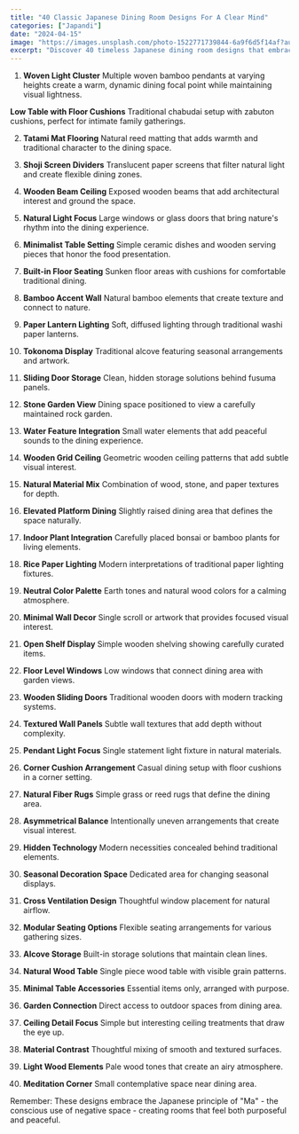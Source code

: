 ```yaml
---
title: "40 Classic Japanese Dining Room Designs For A Clear Mind"
categories: ["Japandi"]
date: "2024-04-15"
image: "https://images.unsplash.com/photo-1522771739844-6a9f6d5f14af?auto=format&fit=crop&q=80&w=1920"
excerpt: "Discover 40 timeless Japanese dining room designs that embrace minimalism, natural elements, and tranquil aesthetics for a peaceful dining experience."
---
```


1. **Woven Light Cluster**
Multiple woven bamboo pendants at varying heights create a warm, dynamic dining focal point while maintaining visual lightness.

**Low Table with Floor Cushions**
Traditional chabudai setup with zabuton cushions, perfect for intimate family gatherings.

2. **Tatami Mat Flooring**
Natural reed matting that adds warmth and traditional character to the dining space.

3. **Shoji Screen Dividers**
Translucent paper screens that filter natural light and create flexible dining zones.

4. **Wooden Beam Ceiling**
Exposed wooden beams that add architectural interest and ground the space.

5. **Natural Light Focus**
Large windows or glass doors that bring nature's rhythm into the dining experience.

6. **Minimalist Table Setting**
Simple ceramic dishes and wooden serving pieces that honor the food presentation.

7. **Built-in Floor Seating**
Sunken floor areas with cushions for comfortable traditional dining.

8. **Bamboo Accent Wall**
Natural bamboo elements that create texture and connect to nature.

9. **Paper Lantern Lighting**
Soft, diffused lighting through traditional washi paper lanterns.

10. **Tokonoma Display**
Traditional alcove featuring seasonal arrangements and artwork.

11. **Sliding Door Storage**
Clean, hidden storage solutions behind fusuma panels.

12. **Stone Garden View**
Dining space positioned to view a carefully maintained rock garden.

13. **Water Feature Integration**
Small water elements that add peaceful sounds to the dining experience.

14. **Wooden Grid Ceiling**
Geometric wooden ceiling patterns that add subtle visual interest.

15. **Natural Material Mix**
Combination of wood, stone, and paper textures for depth.

16. **Elevated Platform Dining**
Slightly raised dining area that defines the space naturally.

17. **Indoor Plant Integration**
Carefully placed bonsai or bamboo plants for living elements.

18. **Rice Paper Lighting**
Modern interpretations of traditional paper lighting fixtures.

19. **Neutral Color Palette**
Earth tones and natural wood colors for a calming atmosphere.

20. **Minimal Wall Decor**
Single scroll or artwork that provides focused visual interest.

21. **Open Shelf Display**
Simple wooden shelving showing carefully curated items.

22. **Floor Level Windows**
Low windows that connect dining area with garden views.

23. **Wooden Sliding Doors**
Traditional wooden doors with modern tracking systems.

24. **Textured Wall Panels**
Subtle wall textures that add depth without complexity.

25. **Pendant Light Focus**
Single statement light fixture in natural materials.

26. **Corner Cushion Arrangement**
Casual dining setup with floor cushions in a corner setting.

27. **Natural Fiber Rugs**
Simple grass or reed rugs that define the dining area.

28. **Asymmetrical Balance**
Intentionally uneven arrangements that create visual interest.

29. **Hidden Technology**
Modern necessities concealed behind traditional elements.

30. **Seasonal Decoration Space**
Dedicated area for changing seasonal displays.

31. **Cross Ventilation Design**
Thoughtful window placement for natural airflow.

32. **Modular Seating Options**
Flexible seating arrangements for various gathering sizes.

33. **Alcove Storage**
Built-in storage solutions that maintain clean lines.

34. **Natural Wood Table**
Single piece wood table with visible grain patterns.

35. **Minimal Table Accessories**
Essential items only, arranged with purpose.

36. **Garden Connection**
Direct access to outdoor spaces from dining area.

37. **Ceiling Detail Focus**
Simple but interesting ceiling treatments that draw the eye up.

38. **Material Contrast**
Thoughtful mixing of smooth and textured surfaces.

39. **Light Wood Elements**
Pale wood tones that create an airy atmosphere.

40. **Meditation Corner**
Small contemplative space near dining area.

Remember: These designs embrace the Japanese principle of "Ma" - the conscious use of negative space - creating rooms that feel both purposeful and peaceful. 